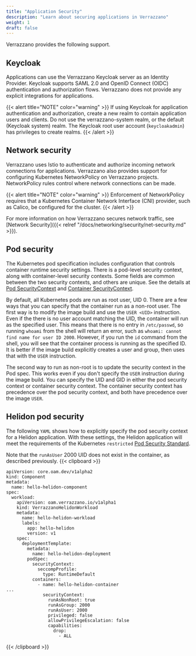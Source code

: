 ```yaml
---
title: "Application Security"
description: "Learn about securing applications in Verrazzano"
weight: 1
draft: false
---
```


Verrazzano provides the following support.

## Keycloak

Applications can use the Verrazzano Keycloak server as an Identity Provider. Keycloak supports SAML 2.0 and OpenID Connect (OIDC) authentication and authorization flows. Verrazzano does not provide any explicit integrations for applications.

{{< alert title="NOTE" color="warning" >}}
If using Keycloak for application authentication and authorization, create a new realm to contain application users and clients. Do not use the verrazzano-system realm, or the default (Keycloak system) realm. The Keycloak root user account (`keycloakadmin`) has privileges to create realms.
{{< /alert >}}

## Network security

Verrazzano uses Istio to authenticate and authorize incoming network connections for applications. Verrazzano also provides support for configuring Kubernetes NetworkPolicy on Verrazzano projects. NetworkPolicy rules control where network connections can be made.

{{< alert title="NOTE" color="warning" >}}
Enforcement of NetworkPolicy requires that a Kubernetes Container Network Interface (CNI) provider, such as Calico, be configured for the cluster.
{{< /alert >}}

For more information on how Verrazzano secures network traffic, see [Network Security]({{< relref "/docs/networking/security/net-security.md" >}}).

## Pod security
The Kubernetes pod specification includes configuration that controls container runtime security settings.  There is a pod-level security context, 
along with container-level security contexts.  Some fields are common between the two security contexts, and others are unique.  See the 
details at [Pod SecurityContext](https://kubernetes.io/docs/reference/generated/kubernetes-api/v1.19/#podsecuritycontext-v1-core) and
[Container SecurityContext](https://kubernetes.io/docs/reference/generated/kubernetes-api/v1.19/#securitycontext-v1-core).

By default, all Kubernetes pods are run as root user, UID 0.  There are a few ways that you can specify that the container run as a non-root user.
The first way is to modify the image build and use the `USER <UID>` instruction.  Even if the there is no user account matching the UID, the container
will run as the specified user.  This means that there is no entry in `/etc/passwd`,
so running `whoami` from the shell will return an error, such as `whoami: cannot find name for user ID 2000`.
However, if you run the `id` command from the shell, you will see that the container process is running as the specified ID.
It is better if the image build explicitly creates a user and group, then uses that with the `USER` instruction.

The second way to run as non-root is to update the security context in the Pod spec.  This works even if you don't specify the `USER` instruction during
the image build.  You can specify the UID and GID in either the pod security context or container security context.  The container security context 
has precedence over the pod security context, and both have precedence over the image `USER`.

## Helidon pod security

The following `YAML` shows how to explicitly specify the pod security context for a Helidon application.  With these settings, 
the Helidon application will meet the requirements of the Kubernetes `restricted` [Pod Security Standard](https://kubernetes.io/docs/concepts/security/pod-security-standards/).  

Note that the `runAsUser` 2000 UID does not exist in the container, as described previously.
{{< clipboard >}}
<div class="highlight">

```
apiVersion: core.oam.dev/v1alpha2
kind: Component
metadata:
  name: hello-helidon-component
spec:
  workload:
    apiVersion: oam.verrazzano.io/v1alpha1
    kind: VerrazzanoHelidonWorkload
    metadata:
      name: hello-helidon-workload
      labels:
        app: hello-helidon
        version: v1
    spec:
      deploymentTemplate:
        metadata:
          name: hello-helidon-deployment
        podSpec:
          securityContext:
            seccompProfile:
              type: RuntimeDefault
          containers:
            - name: hello-helidon-container
...
              securityContext:
                runAsNonRoot: true
                runAsGroup: 2000
                runAsUser: 2000
                privileged: false
                allowPrivilegeEscalation: false
                capabilities:
                  drop:
                    - ALL
```
{{< /clipboard >}}
</div>
